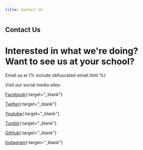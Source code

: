 ```yaml
---
title: Contact Us
---
```

## Contact Us

# Interested in what we're doing? Want to see us at your school?

Email us at {% include obfuscated-email.html %}

Visit our social media sites:

[Facebook](https://www.facebook.com/FRC178){:target="_blank"}

[Twitter](https://twitter.com/team178){:target="_blank"}

[Youtube](https://www.youtube.com/user/Team178Enforcers){:target="_blank"}

[Tumblr](http://whatisfrc.tumblr.com/){:target="_blank"}

[GitHub](https://github.com/team178){:target="_blank"}

[Instagram](https://www.instagram.com/team178/?hl=en){:target="_blank"}
